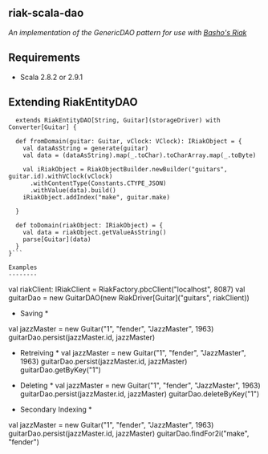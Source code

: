 riak-scala-dao
--------------

*An implementation of the GenericDAO pattern for use with <a href="http://basho.com/">Basho's Riak</a>*

Requirements
------------

* Scala 2.8.2 or 2.9.1

Extending RiakEntityDAO
-----------------------

```class GuitarDAO(storageDriver: RiakStorageDriver[String, Guitar])
  extends RiakEntityDAO[String, Guitar](storageDriver) with Converter[Guitar] {

  def fromDomain(guitar: Guitar, vClock: VClock): IRiakObject = {
    val dataAsString = generate(guitar)
    val data = (dataAsString).map(_.toChar).toCharArray.map(_.toByte)

    val iRiakObject = RiakObjectBuilder.newBuilder("guitars", guitar.id).withVClock(vClock)
      .withContentType(Constants.CTYPE_JSON)
      .withValue(data).build()
    iRiakObject.addIndex("make", guitar.make)

  }

  def toDomain(riakObject: IRiakObject) = {
    val data = riakObject.getValueAsString()
    parse[Guitar](data)
  }
}```

Examples
--------

```
val riakClient: IRiakClient = RiakFactory.pbcClient("localhost", 8087)
val guitarDao = new GuitarDAO(new RiakDriver[Guitar]("guitars", riakClient))

* Saving *

val jazzMaster = new Guitar("1", "fender", "JazzMaster", 1963)
guitarDao.persist(jazzMaster.id, jazzMaster)

* Retreiving *
val jazzMaster = new Guitar("1", "fender", "JazzMaster", 1963)
guitarDao.persist(jazzMaster.id, jazzMaster)
guitarDao.getByKey("1")

* Deleting *
val jazzMaster = new Guitar("1", "fender", "JazzMaster", 1963)
guitarDao.persist(jazzMaster.id, jazzMaster)
guitarDao.deleteByKey("1")

* Secondary Indexing *

val jazzMaster = new Guitar("1", "fender", "JazzMaster", 1963)
guitarDao.persist(jazzMaster.id, jazzMaster)
guitarDao.findFor2i("make", "fender")
```